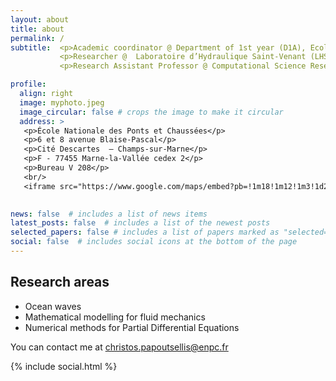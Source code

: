 ```yaml
---
layout: about
title: about
permalink: /
subtitle:  <p>Academic coordinator @ Department of 1st year (D1A), Ecole Nationale des Ponts et Chaussées (ENPC) - Institut Polytechnique de Paris (IPP)</p>
           <p>Researcher @  Laboratoire d’Hydraulique Saint-Venant (LHSV)</p>
           <p>Research Assistant Professor @ Computational Science Research Center (CSRC) - San Diego State University (SDSU)</p> 

profile:
  align: right
  image: myphoto.jpeg
  image_circular: false # crops the image to make it circular
  address: >
   <p>École Nationale des Ponts et Chaussées</p>
   <p>6 et 8 avenue Blaise-Pascal</p>
   <p>Cité Descartes  – Champs-sur-Marne</p>
   <p>F - 77455 Marne-la-Vallée cedex 2</p>
   <p>Bureau V 208</p>
   <br/>
   <iframe src="https://www.google.com/maps/embed?pb=!1m18!1m12!1m3!1d2625.8961328681676!2d2.585828877060099!3d48.84111987132994!2m3!1f0!2f0!3f0!3m2!1i1024!2i768!4f13.1!3m3!1m2!1s0x47e60e2d7f85dc39%3A0x14058c059473d90b!2s%C3%89cole%20des%20ponts%20ParisTech!5e0!3m2!1sen!2sfr!4v1756750198016!5m2!1sen!2sfr" width="150" height="112" style="border:0;" allowfullscreen="" loading="lazy" referrerpolicy="no-referrer-when-downgrade"></iframe>

    
news: false  # includes a list of news items
latest_posts: false  # includes a list of the newest posts
selected_papers: false # includes a list of papers marked as "selected={true}"
social: false  # includes social icons at the bottom of the page
---
```


## Research areas

- Ocean waves
- Mathematical modelling for fluid mechanics  
- Numerical methods for Partial Differential Equations

You can contact me at christos.papoutsellis@enpc.fr

<div class="social about-social">
  <div class="contact-icons">
    {% include social.html %}
  </div>
</div>